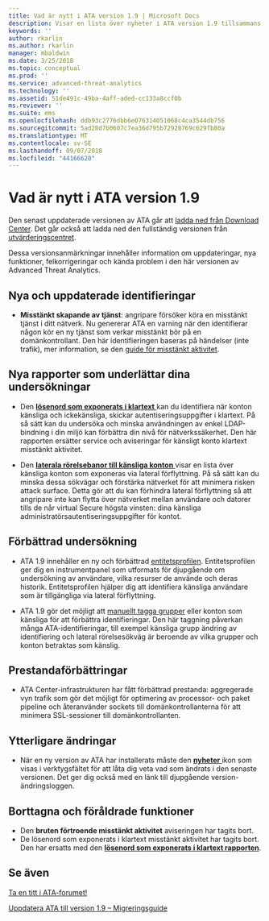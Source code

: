 ```yaml
---
title: Vad är nytt i ATA version 1.9 | Microsoft Docs
description: Visar en lista över nyheter i ATA version 1.9 tillsammans med kända problem
keywords: ''
author: rkarlin
ms.author: rkarlin
manager: mbaldwin
ms.date: 3/25/2018
ms.topic: conceptual
ms.prod: ''
ms.service: advanced-threat-analytics
ms.technology: ''
ms.assetid: 51de491c-49ba-4aff-aded-cc133a8ccf0b
ms.reviewer: ''
ms.suite: ems
ms.openlocfilehash: ddb93c2776dbb6e076314051068c4ca3544db756
ms.sourcegitcommit: 5ad28d7b0607c7ea36d795b72928769c629fb80a
ms.translationtype: MT
ms.contentlocale: sv-SE
ms.lasthandoff: 09/07/2018
ms.locfileid: "44166620"
---
```

# <a name="whats-new-in-ata-version-19"></a>Vad är nytt i ATA version 1.9

Den senast uppdaterade versionen av ATA går att [ladda ned från Download Center](https://www.microsoft.com/download/details.aspx?id=56725). Det går också att ladda ned den fullständig versionen från [utvärderingscentret](http://www.microsoft.com/evalcenter/evaluate-microsoft-advanced-threat-analytics).

Dessa versionsanmärkningar innehåller information om uppdateringar, nya funktioner, felkorrigeringar och kända problem i den här versionen av Advanced Threat Analytics.

## <a name="new--updated-detections"></a>Nya och uppdaterade identifieringar

-  **Misstänkt skapande av tjänst**: angripare försöker köra en misstänkt tjänst i ditt nätverk. Nu genererar ATA en varning när den identifierar någon kör en ny tjänst som verkar misstänkt bör på en domänkontrollant. Den här identifieringen baseras på händelser (inte trafik), mer information, se den [guide för misstänkt aktivitet](suspicious-activity-guide.md#suspicious-service-creation).


## <a name="new-reports-to-help-you-investigate"></a>Nya rapporter som underlättar dina undersökningar 

-   Den [ **lösenord som exponerats i klartext** ](reports.md) kan du identifiera när konton känsliga och ickekänsliga, skickar autentiseringsuppgifter i klartext. På så sätt kan du undersöka och minska användningen av enkel LDAP-bindning i din miljö kan förbättra din nivå för nätverkssäkerhet. Den här rapporten ersätter service och aviseringar för känsligt konto klartext misstänkt aktivitet.

- Den [ **laterala rörelsebanor till känsliga konton** ](reports.md) visar en lista över känsliga konton som exponeras via lateral förflyttning. På så sätt kan du minska dessa sökvägar och förstärka nätverket för att minimera risken attack surface. Detta gör att du kan förhindra lateral förflyttning så att angripare inte kan flytta över nätverket mellan användare och datorer tills de når virtual Secure högsta vinsten: dina känsliga administratörsautentiseringsuppgifter för kontot.

## <a name="improved-investigation"></a>Förbättrad undersökning

-  ATA 1.9 innehåller en ny och förbättrad [entitetsprofilen](entity-profiles.md). Entitetsprofilen ger dig en instrumentpanel som utformats för djupgående om undersökning av användare, vilka resurser de använde och deras historik. Entitetsprofilen hjälper dig att identifiera känsliga användare som är tillgängliga via lateral förflyttning. 

-   ATA 1.9 gör det möjligt att [manuellt tagga grupper](tag-sensitive-accounts.md) eller konton som känsliga för att förbättra identifieringar. Den här taggning påverkan många ATA-identifieringar, till exempel känsliga grupp ändring av identifiering och lateral rörelsesökväg är beroende av vilka grupper och konton betraktas som känslig.

## <a name="performance-improvements"></a>Prestandaförbättringar

- ATA Center-infrastrukturen har fått förbättrad prestanda: aggregerade vyn trafik som gör det möjligt för optimering av processor- och paket pipeline och återanvänder sockets till domänkontrollanterna för att minimera SSL-sessioner till domänkontrollanten.



## <a name="additional-changes"></a>Ytterligare ändringar

- När en ny version av ATA har installerats måste den [ **nyheter** ](working-with-ata-console.md) ikon som visas i verktygsfältet för att låta dig veta vad som ändrats i den senaste versionen. Det ger dig också med en länk till djupgående version-ändringsloggen.


## <a name="removed-and-deprecated-features"></a>Borttagna och föråldrade funktioner

- Den **bruten förtroende misstänkt aktivitet** aviseringen har tagits bort.
- De lösenord som exponerats i klartext misstänkt aktivitet har tagits bort. Den har ersatts med den [ **lösenord som exponerats i klartext rapporten**](reports.md).



## <a name="see-also"></a>Se även
[Ta en titt i ATA-forumet!](https://social.technet.microsoft.com/Forums/security/home?forum=mata)

[Uppdatera ATA till version 1.9 – Migreringsguide](ata-update-1.9-migration-guide.md)

